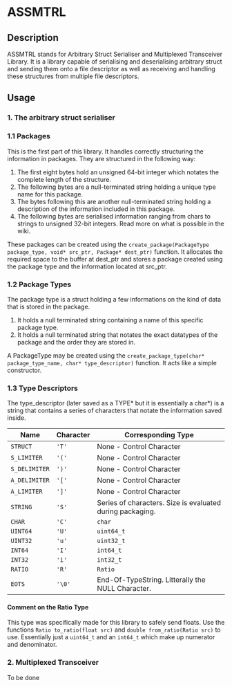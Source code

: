 # ASSMTRL

## Description
ASSMTRL stands for Arbitrary Struct Serialiser and Multiplexed Transceiver Library. It is a library capable of serialising and deserialising arbitrary struct and sending them onto a file descriptor as well as receiving and handling these structures from multiple file descriptors.

## Usage
### 1. The arbitrary struct serialiser
### 1.1 Packages
This is the first part of this library. It handles correctly structuring the information in packages. They are structured in the following way:

1. The first eight bytes hold an unsigned 64-bit integer which notates the complete length of the structure.
2. The following bytes are a null-terminated string holding a unique type name for this package.
3. The bytes following this are another null-terminated string holding a description of the information included in this package.
3. The following bytes are serialised information ranging from chars to strings to unsigned 32-bit integers. Read more on what is possible in the wiki.

These packages can be created using the `create_package(PackageType package_type, void* src_ptr, Package* dest_ptr)` function. It allocates the required space to the buffer at dest_ptr and stores a package created using the package type and the information located at src_ptr.

### 1.2 Package Types
The package type is a struct holding a few informations on the kind of data that is stored in the package.

1. It holds a null terminated string containing a name of this specific package type.
2. It holds a null terminated string that notates the exact datatypes of the package and the order they are stored in.

A PackageType may be created using the `create_package_type(char* package_type_name, char* type_descriptor)` function. It acts like a simple constructor.

### 1.3 Type Descriptors
The type_descriptor (later saved as a TYPE* but it is essentially a char*) is a string that contains a series of characters that notate the information saved inside.

|Name|Character|Corresponding Type|
|-|-|-|
|`STRUCT`|`'T'`|None - Control Character
|`S_LIMITER`|`'('`|None - Control Character
|`S_DELIMITER`|`')'`|None - Control Character
|`A_DELIMITER`|`'['`|None - Control Character
|`A_LIMITER`|`']'`|None - Control Character
|`STRING`|`'S'`|Series of characters. Size is evaluated during packaging.
|`CHAR`|`'C'`|`char`
|`UINT64`|`'U'`|`uint64_t`
|`UINT32`|`'u'`|`uint32_t`
|`INT64`|`'I'`|`int64_t`
|`INT32`|`'i'`|`int32_t`
|`RATIO`|`'R'`|`Ratio`
|`EOTS`|`'\0'`|End-Of-TypeString. Litterally the NULL Character.

#### Comment on the Ratio Type
This type was specifically made for this library to safely send floats. Use the functions `Ratio to_ratio(float src)` and `double from_ratio(Ratio src)` to use. Essentially just a `uint64_t` and an `int64_t` which make up numerator and denominator. 

### 2. Multiplexed Transceiver
To be done